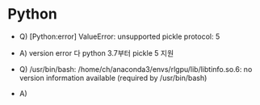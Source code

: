 # Python

- Q) [Python:error] ValueError: unsupported pickle protocol: 5
- A) version error 다 python 3.7부터 pickle 5 지원


- Q) /usr/bin/bash: /home/ch/anaconda3/envs/rlgpu/lib/libtinfo.so.6: no version information available (required by /usr/bin/bash)
- A) 
